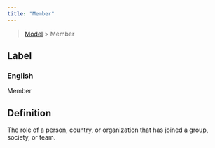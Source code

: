 ```yaml
---
title: "Member"
---
```


> [Model](../../) > Member

## Label

### English
Member


## Definition
The role of a person, country, or organization that has joined a group, society, or team. 


    
